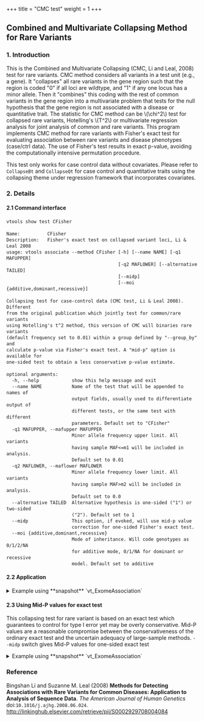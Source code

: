+++
title = "CMC test"
weight = 1
+++



## Combined and Multivariate Collapsing Method for Rare Variants 




### 1. Introduction

This is the Combined and Multivariate Collapsing (CMC, Li and Leal, 2008) test for rare variants. CMC method considers all variants in a test unit (e.g., a gene). It "collapses" all rare variants in the gene region such that the region is coded "0" if all loci are wildtype, and "1" if any one locus has a minor allele. Then it "combines" this coding with the rest of common variants in the gene region into a multivariate problem that tests for the null hypothesis that the gene region is not associated with a disease or quantitative trait. The statistic for CMC method can be <script type="text/javascript" src="http://cdn.mathjax.org/mathjax/latest/MathJax.js?config=default"></script> \\(\chi^2\\) test for collapsed rare variants, Hotelling's \\(T^2\\) or multivariate regression analysis for joint analysis of common and rare variants. This program implements CMC method for rare variants with Fisher's exact test for evaluating association between rare variants and disease phenotypes (case/ctrl data). The use of Fisher's test results in exact p-value, avoiding the computationally intensive permutation procedure. 

This test only works for case control data without covariates. Please refer to `CollapseBt` and `CollapseQt` for case control and quantitative traits using the collapsing theme under regression framework that incorporates covariates. 



### 2. Details

#### 2.1 Command interface

    vtools show test CFisher
    
    Name:          CFisher
    Description:   Fisher's exact test on collapsed variant loci, Li & Leal 2008
    usage: vtools associate --method CFisher [-h] [--name NAME] [-q1 MAFUPPER]
                                             [-q2 MAFLOWER] [--alternative TAILED]
                                             [--midp]
                                             [--moi {additive,dominant,recessive}]
    
    Collapsing test for case-control data (CMC test, Li & Leal 2008). Different
    from the original publication which jointly test for common/rare variants
    using Hotelling's t^2 method, this version of CMC will binaries rare variants
    (default frequency set to 0.01) within a group defined by "--group_by" and
    calculate p-value via Fisher's exact test. A "mid-p" option is available for
    one-sided test to obtain a less conservative p-value estimate.
    
    optional arguments:
      -h, --help            show this help message and exit
      --name NAME           Name of the test that will be appended to names of
                            output fields, usually used to differentiate output of
                            different tests, or the same test with different
                            parameters. Default set to "CFisher"
      -q1 MAFUPPER, --mafupper MAFUPPER
                            Minor allele frequency upper limit. All variants
                            having sample MAF<=m1 will be included in analysis.
                            Default set to 0.01
      -q2 MAFLOWER, --maflower MAFLOWER
                            Minor allele frequency lower limit. All variants
                            having sample MAF>m2 will be included in analysis.
                            Default set to 0.0
      --alternative TAILED  Alternative hypothesis is one-sided ("1") or two-sided
                            ("2"). Default set to 1
      --midp                This option, if evoked, will use mid-p value
                            correction for one-sided Fisher's exact test.
      --moi {additive,dominant,recessive}
                            Mode of inheritance. Will code genotypes as 0/1/2/NA
                            for additive mode, 0/1/NA for dominant or recessive
                            model. Default set to additive
    



#### 2.2 Application

<details><summary> Example using **snapshot** `vt_ExomeAssociation`</summary> 



    vtools associate rare status -m "CFisher --name Fisher --alternative 2" --group_by name2 --\
    to_db cfisher -j8 > cfisher.txt
    
    INFO: 3180 samples are found
    INFO: 2632 groups are found
    INFO: Starting 8 processes to load genotypes
    Loading genotypes: 100% [======================================] 3,180 32.9/s in 00:01:36
    Testing for association: 100% [====================================] 2,632/147 26.5/s in 00:01:39
    INFO: Association tests on 2632 groups have completed. 147 failed.
    INFO: Using annotation DB cfisher in project test.
    INFO: Annotation database used to record results of association tests. Created on Wed, 30 Jan 2013 22:06:07
    



    vtools show fields | grep cfisher
    
    cfisher.name2                name2
    cfisher.sample_size_Fisher   sample size
    cfisher.num_variants_Fisher  number of variants in each group (adjusted for specified MAF
    cfisher.total_mac_Fisher     total minor allele counts in a group (adjusted for MOI)
    cfisher.statistic_Fisher     test statistic.
    cfisher.pvalue_Fisher        p-value
    



    head cfisher.txt
    
    name2	sample_size_Fisher	num_variants_Fisher	total_mac_Fisher	statistic_Fisher	pvalue_Fisher
    AAMP	3180	3	35	1.27335	0.593442
    ABCD3	3180	3	42	0.821622	1
    ABCB10	3180	6	122	1.33481	0.250852
    ABCB6	3180	7	151	0.91265	0.895567
    ABHD1	3180	5	29	0.913443	1
    ABCG8	3180	12	152	0.641297	0.15483
    ABCA12	3180	28	312	0.979172	1
    ABI2	3180	1	25	3.00046	0.020062
    ACADM	3180	4	103	0.477756	0.0807384
    

<img src = "cfisher.jpg" width = 500>
</details>



#### 2.3 Using Mid-P values for exact test

This collapsing test for rare variant is based on an exact test which guarantees to control for type I error yet may be overly conservative. Mid-P values are a reasonable compromise between the conservativeness of the ordinary exact test and the uncertain adequacy of large-sample methods. `--midp` switch gives Mid-P values for one-sided exact test 

<details><summary> Example using **snapshot** `vt_ExomeAssociation`</summary> 



    vtools associate rare status -m "CFisher --name FisherMidP --alternative 1 --midp" --group_\
    by name2 --to_db cfisher -j8 > cfisher-midp.txt
    
    INFO: 3180 samples are found
    INFO: 2632 groups are found
    Loading genotypes: 100% [==========================] 3,180 33.3/s in 00:01:35
    Testing for association: 100% [================================] 2,632/147 25.9/s in 00:01:41
    INFO: Association tests on 2632 groups have completed. 147 failed.
    INFO: Using annotation DB cfisher in project test.
    INFO: Annotation database used to record results of association tests. Created on Wed, 30 Jan 2013 22:14:57
    



    vtools show fields | grep cfisher
    
    cfisher.name2                name2
    cfisher.sample_size_FisherMidP sample size
    cfisher.num_variants_FisherMidP number of variants in each group (adjusted for specified MAF
    cfisher.total_mac_FisherMidP total minor allele counts in a group (adjusted for MOI)
    cfisher.statistic_FisherMidP test statistic.
    cfisher.pvalue_FisherMidP    p-value
    



    head cfisher-midp.txt
    
    name2	sample_size_FisherMidP	num_variants_FisherMidP	total_mac_FisherMidP	statistic_FisherMidP	pvalue_FisherMidP
    AAMP	3180	3	35	1.27335	0.298742
    ABCB6	3180	7	151	0.91265	0.620991
    ABCG5	3180	6	87	1.26073	0.228907
    ABHD1	3180	5	29	0.913443	0.529454
    ABI2	3180	1	25	3.00046	0.0127947
    ABL2	3180	4	41	1.05884	0.431808
    ABCG8	3180	12	152	0.641297	0.932016
    ABCA4	3180	43	492	1.01841	0.448273
    ABCA12	3180	28	312	0.979172	0.535912
    

<img src = "cfisher-midp.jpg" width = 500>

</details>

### Reference

Bingshan Li and Suzanne M. Leal (2008) **Methods for Detecting Associations with Rare Variants for Common Diseases: Application to Analysis of Sequence Data**. *The American Journal of Human Genetics* doi:`10.1016/j.ajhg.2008.06.024`. <http://linkinghub.elsevier.com/retrieve/pii/S0002929708004084>